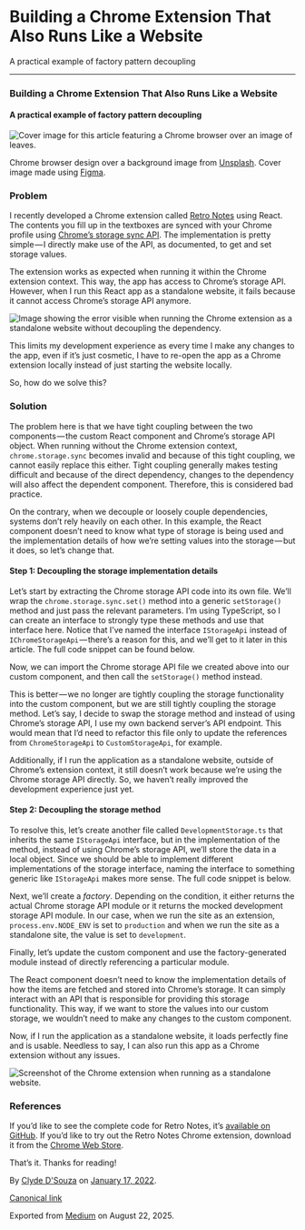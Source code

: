 # Building a Chrome Extension That Also Runs Like a Website

A practical example of factory pattern decoupling

***

### Building a Chrome Extension That Also Runs Like a Website

#### A practical example of factory pattern decoupling

![Cover image for this article featuring a Chrome browser over an image of leaves.](https://cdn-images-1.medium.com/max/2560/1*KPzOi05aaoK0qwupGW6vLg.png)

Chrome browser design over a background image from [Unsplash](https://unsplash.com/photos/qLW70Aoo8BE). Cover image made using [Figma](http://figma.com).

### Problem

I recently developed a Chrome extension called [Retro Notes](https://bit.ly/retro-notes-ext) using React. The contents you fill up in the textboxes are synced with your Chrome profile using [Chrome’s storage sync API](https://developer.chrome.com/docs/extensions/reference/storage/). The implementation is pretty simple — I directly make use of the API, as documented, to get and set storage values.

The extension works as expected when running it within the Chrome extension context. This way, the app has access to Chrome’s storage API. However, when I run this React app as a standalone website, it fails because it cannot access Chrome’s storage API anymore.

![Image showing the error visible when running the Chrome extension as a standalone website without decoupling the dependency.](https://cdn-images-1.medium.com/max/1200/1*aJGAdtam6Es7Y48yH9CB_w.png)

This limits my development experience as every time I make any changes to the app, even if it’s just cosmetic, I have to re-open the app as a Chrome extension locally instead of just starting the website locally.

So, how do we solve this?

### Solution

The problem here is that we have tight coupling between the two components — the custom React component and Chrome’s storage API object. When running without the Chrome extension context, `chrome.storage.sync` becomes invalid and because of this tight coupling, we cannot easily replace this either. Tight coupling generally makes testing difficult and because of the direct dependency, changes to the dependency will also affect the dependent component. Therefore, this is considered bad practice.

On the contrary, when we decouple or loosely couple dependencies, systems don’t rely heavily on each other. In this example, the React component doesn’t need to know what type of storage is being used and the implementation details of how we’re setting values into the storage — but it does, so let’s change that.

#### Step 1: Decoupling the storage implementation details

Let’s start by extracting the Chrome storage API code into its own file. We’ll wrap the `chrome.storage.sync.set()` method into a generic `setStorage()` method and just pass the relevant parameters. I’m using TypeScript, so I can create an interface to strongly type these methods and use that interface here. Notice that I’ve named the interface `IStorageApi` instead of `IChromeStorageApi` — there’s a reason for this, and we’ll get to it later in this article. The full code snippet can be found below.

Now, we can import the Chrome storage API file we created above into our custom component, and then call the `setStorage()` method instead.

This is better — we no longer are tightly coupling the storage functionality into the custom component, but we are still tightly coupling the storage method. Let’s say, I decide to swap the storage method and instead of using Chrome’s storage API, I use my own backend server’s API endpoint. This would mean that I’d need to refactor this file only to update the references from `ChromeStorageApi` to `CustomStorageApi`, for example.

Additionally, if I run the application as a standalone website, outside of Chrome’s extension context, it still doesn’t work because we’re using the Chrome storage API directly. So, we haven’t really improved the development experience just yet.

#### Step 2: Decoupling the storage method

To resolve this, let’s create another file called `DevelopmentStorage.ts` that inherits the same `IStorageApi` interface, but in the implementation of the method, instead of using Chrome’s storage API, we’ll store the data in a local object. Since we should be able to implement different implementations of the storage interface, naming the interface to something generic like `IStorageApi` makes more sense. The full code snippet is below.

Next, we’ll create a *factory*. Depending on the condition, it either returns the actual Chrome storage API module or it returns the mocked development storage API module. In our case, when we run the site as an extension, `process.env.NODE_ENV` is set to `production` and when we run the site as a standalone site, the value is set to `development`.

Finally, let’s update the custom component and use the factory-generated module instead of directly referencing a particular module.

The React component doesn’t need to know the implementation details of how the items are fetched and stored into Chrome’s storage. It can simply interact with an API that is responsible for providing this storage functionality. This way, if we want to store the values into our custom storage, we wouldn’t need to make any changes to the custom component.

Now, if I run the application as a standalone website, it loads perfectly fine and is usable. Needless to say, I can also run this app as a Chrome extension without any issues.

![Screenshot of the Chrome extension when running as a standalone website.](https://cdn-images-1.medium.com/max/1200/1*FRopUd76mw5NFeMRvyGCNw.png)

### References

If you’d like to see the complete code for Retro Notes, it’s [available on GitHub](https://github.com/ClydeDz/retro-notes-chrome-extension). If you’d like to try out the Retro Notes Chrome extension, download it from the [Chrome Web Store](https://bit.ly/retro-notes-ext).

That’s it. Thanks for reading!

By [Clyde D'Souza](https://medium.com/@clydedz) on [January 17, 2022](https://medium.com/p/e9502b4f260f).

[Canonical link](https://medium.com/@clydedz/building-a-chrome-extension-that-also-runs-like-a-website-e9502b4f260f)

Exported from [Medium](https://medium.com) on August 22, 2025.
